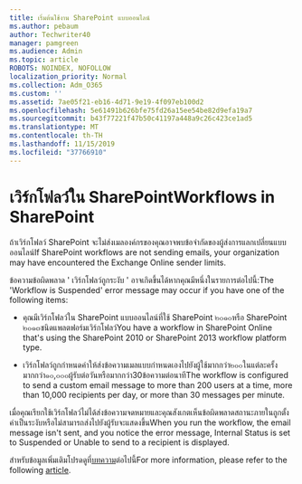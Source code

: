 ```yaml
---
title: เริ่มต้นใช้งาน SharePoint แบบออนไลน์
ms.author: pebaum
author: Techwriter40
manager: pamgreen
ms.audience: Admin
ms.topic: article
ROBOTS: NOINDEX, NOFOLLOW
localization_priority: Normal
ms.collection: Adm_O365
ms.custom: ''
ms.assetid: 7ae05f21-eb16-4d71-9e19-4f097eb100d2
ms.openlocfilehash: 5e61491b626bfe75fd26a15ee54be82d9efa19a7
ms.sourcegitcommit: b43f77221f47b50c41197a448a9c26c423ce1ad5
ms.translationtype: MT
ms.contentlocale: th-TH
ms.lasthandoff: 11/15/2019
ms.locfileid: "37766910"
---
```

# <a name="workflows-in-sharepoint"></a><span data-ttu-id="fdbe7-102">เวิร์กโฟลว์ใน SharePoint</span><span class="sxs-lookup"><span data-stu-id="fdbe7-102">Workflows in SharePoint</span></span>

<span data-ttu-id="fdbe7-103">ถ้าเวิร์กโฟลว์ SharePoint จะไม่ส่งเมลองค์กรของคุณอาจพบข้อจำกัดของผู้ส่งการแลกเปลี่ยนแบบออนไลน์</span><span class="sxs-lookup"><span data-stu-id="fdbe7-103">If SharePoint workflows are not sending emails, your organization may have encountered the Exchange Online sender limits.</span></span>

<span data-ttu-id="fdbe7-104">ข้อความข้อผิดพลาด ' เวิร์กโฟลว์ถูกระงับ ' อาจเกิดขึ้นได้หากคุณมีหนึ่งในรายการต่อไปนี้:</span><span class="sxs-lookup"><span data-stu-id="fdbe7-104">The 'Workflow is Suspended' error message may occur if you have one of the following items:</span></span>

- <span data-ttu-id="fdbe7-105">คุณมีเวิร์กโฟลว์ใน SharePoint แบบออนไลน์ที่ใช้ SharePoint ๒๐๑๐หรือ SharePoint ๒๐๑๓ชนิดแพลตฟอร์มเวิร์กโฟลว์</span><span class="sxs-lookup"><span data-stu-id="fdbe7-105">You have a workflow in SharePoint Online that's using the SharePoint 2010 or SharePoint 2013 workflow platform type.</span></span>

- <span data-ttu-id="fdbe7-106">เวิร์กโฟลว์ถูกกำหนดค่าให้ส่งข้อความเมลแบบกำหนดเองไปยังผู้ใช้มากกว่า๒๐๐ในแต่ละครั้งมากกว่า๑๐,๐๐๐ผู้รับต่อวันหรือมากกว่า30ข้อความต่อนาที</span><span class="sxs-lookup"><span data-stu-id="fdbe7-106">The workflow is configured to send a custom email message to more than 200 users at a time, more than 10,000 recipients per day, or more than 30 messages per minute.</span></span>

<span data-ttu-id="fdbe7-107">เมื่อคุณเรียกใช้เวิร์กโฟลว์ไม่ได้ส่งข้อความจดหมายและคุณสังเกตเห็นข้อผิดพลาดสถานะภายในถูกตั้งค่าเป็นระงับหรือไม่สามารถส่งไปยังผู้รับจะแสดงขึ้น</span><span class="sxs-lookup"><span data-stu-id="fdbe7-107">When you run the workflow, the email message isn't sent, and you notice the error message, Internal Status is set to Suspended or Unable to send to a recipient is displayed.</span></span>

<span data-ttu-id="fdbe7-108">สำหรับข้อมูลเพิ่มเติมโปรดดูที่[บทความ](https://docs.microsoft.com/sharepoint/support/workflows/configured-workflow-fails-running)ต่อไปนี้</span><span class="sxs-lookup"><span data-stu-id="fdbe7-108">For more information, please refer to the following [article](https://docs.microsoft.com/sharepoint/support/workflows/configured-workflow-fails-running).</span></span>

